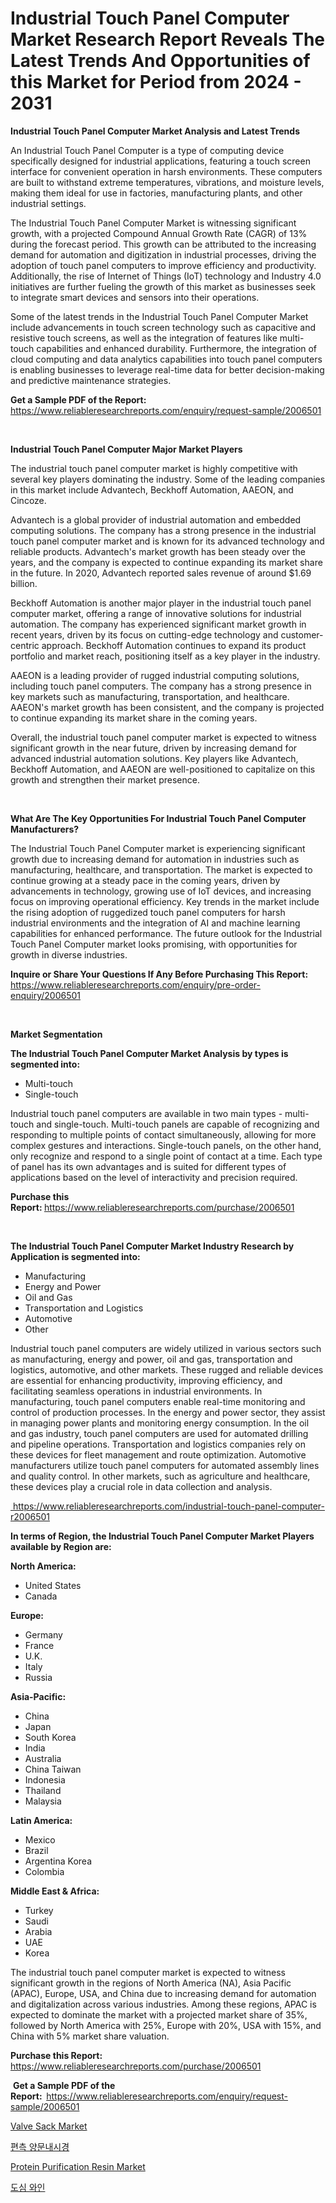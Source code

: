 <p><h1>Industrial Touch Panel Computer Market Research Report Reveals The Latest Trends And Opportunities of this Market for Period from 2024 - 2031</h1></p><p><strong>Industrial Touch Panel Computer Market Analysis and Latest Trends</strong></p>
<p><p>An Industrial Touch Panel Computer is a type of computing device specifically designed for industrial applications, featuring a touch screen interface for convenient operation in harsh environments. These computers are built to withstand extreme temperatures, vibrations, and moisture levels, making them ideal for use in factories, manufacturing plants, and other industrial settings.</p><p>The Industrial Touch Panel Computer Market is witnessing significant growth, with a projected Compound Annual Growth Rate (CAGR) of 13% during the forecast period. This growth can be attributed to the increasing demand for automation and digitization in industrial processes, driving the adoption of touch panel computers to improve efficiency and productivity. Additionally, the rise of Internet of Things (IoT) technology and Industry 4.0 initiatives are further fueling the growth of this market as businesses seek to integrate smart devices and sensors into their operations.</p><p>Some of the latest trends in the Industrial Touch Panel Computer Market include advancements in touch screen technology such as capacitive and resistive touch screens, as well as the integration of features like multi-touch capabilities and enhanced durability. Furthermore, the integration of cloud computing and data analytics capabilities into touch panel computers is enabling businesses to leverage real-time data for better decision-making and predictive maintenance strategies.</p></p>
<p><strong>Get a Sample PDF of the Report:&nbsp;</strong> <a href="https://www.reliableresearchreports.com/enquiry/request-sample/2006501">https://www.reliableresearchreports.com/enquiry/request-sample/2006501</a></p>
<p>&nbsp;</p>
<p><strong>Industrial Touch Panel Computer Major Market Players</strong></p>
<p><p>The industrial touch panel computer market is highly competitive with several key players dominating the industry. Some of the leading companies in this market include Advantech, Beckhoff Automation, AAEON, and Cincoze.</p><p>Advantech is a global provider of industrial automation and embedded computing solutions. The company has a strong presence in the industrial touch panel computer market and is known for its advanced technology and reliable products. Advantech's market growth has been steady over the years, and the company is expected to continue expanding its market share in the future. In 2020, Advantech reported sales revenue of around $1.69 billion.</p><p>Beckhoff Automation is another major player in the industrial touch panel computer market, offering a range of innovative solutions for industrial automation. The company has experienced significant market growth in recent years, driven by its focus on cutting-edge technology and customer-centric approach. Beckhoff Automation continues to expand its product portfolio and market reach, positioning itself as a key player in the industry.</p><p>AAEON is a leading provider of rugged industrial computing solutions, including touch panel computers. The company has a strong presence in key markets such as manufacturing, transportation, and healthcare. AAEON's market growth has been consistent, and the company is projected to continue expanding its market share in the coming years.</p><p>Overall, the industrial touch panel computer market is expected to witness significant growth in the near future, driven by increasing demand for advanced industrial automation solutions. Key players like Advantech, Beckhoff Automation, and AAEON are well-positioned to capitalize on this growth and strengthen their market presence.</p></p>
<p>&nbsp;</p>
<p><strong>What Are The Key Opportunities For Industrial Touch Panel Computer Manufacturers?</strong></p>
<p><p>The Industrial Touch Panel Computer market is experiencing significant growth due to increasing demand for automation in industries such as manufacturing, healthcare, and transportation. The market is expected to continue growing at a steady pace in the coming years, driven by advancements in technology, growing use of IoT devices, and increasing focus on improving operational efficiency. Key trends in the market include the rising adoption of ruggedized touch panel computers for harsh industrial environments and the integration of AI and machine learning capabilities for enhanced performance. The future outlook for the Industrial Touch Panel Computer market looks promising, with opportunities for growth in diverse industries.</p></p>
<p><strong>Inquire or Share Your Questions If Any Before Purchasing This Report:</strong> <a href="https://www.reliableresearchreports.com/enquiry/pre-order-enquiry/2006501">https://www.reliableresearchreports.com/enquiry/pre-order-enquiry/2006501</a></p>
<p>&nbsp;</p>
<p><strong>Market Segmentation</strong></p>
<p><strong>The Industrial Touch Panel Computer Market Analysis by types is segmented into:</strong></p>
<p><ul><li>Multi-touch</li><li>Single-touch</li></ul></p>
<p><p>Industrial touch panel computers are available in two main types - multi-touch and single-touch. Multi-touch panels are capable of recognizing and responding to multiple points of contact simultaneously, allowing for more complex gestures and interactions. Single-touch panels, on the other hand, only recognize and respond to a single point of contact at a time. Each type of panel has its own advantages and is suited for different types of applications based on the level of interactivity and precision required.</p></p>
<p><strong>Purchase this Report:&nbsp;</strong><a href="https://www.reliableresearchreports.com/purchase/2006501">https://www.reliableresearchreports.com/purchase/2006501</a></p>
<p>&nbsp;</p>
<p><strong>The Industrial Touch Panel Computer Market Industry Research by Application is segmented into:</strong></p>
<p><ul><li>Manufacturing</li><li>Energy and Power</li><li>Oil and Gas</li><li>Transportation and Logistics</li><li>Automotive</li><li>Other</li></ul></p>
<p><p>Industrial touch panel computers are widely utilized in various sectors such as manufacturing, energy and power, oil and gas, transportation and logistics, automotive, and other markets. These rugged and reliable devices are essential for enhancing productivity, improving efficiency, and facilitating seamless operations in industrial environments. In manufacturing, touch panel computers enable real-time monitoring and control of production processes. In the energy and power sector, they assist in managing power plants and monitoring energy consumption. In the oil and gas industry, touch panel computers are used for automated drilling and pipeline operations. Transportation and logistics companies rely on these devices for fleet management and route optimization. Automotive manufacturers utilize touch panel computers for automated assembly lines and quality control. In other markets, such as agriculture and healthcare, these devices play a crucial role in data collection and analysis.</p></p>
<p><a href="https://www.reliableresearchreports.com/industrial-touch-panel-computer-r2006501">&nbsp;https://www.reliableresearchreports.com/industrial-touch-panel-computer-r2006501</a></p>
<p><strong>In terms of Region, the Industrial Touch Panel Computer Market Players available by Region are:</strong></p>
<p>
    <p> <strong> North America: </strong>
        <ul>
            <li>United States</li>
            <li>Canada</li>
        </ul>
        </p> 
    <p> <strong> Europe: </strong>
        <ul>
            <li>Germany</li>
            <li>France</li>
            <li>U.K.</li>
            <li>Italy</li>
            <li>Russia</li>
        </ul>
        </p> 
    <p> <strong> Asia-Pacific: </strong>
        <ul>
            <li>China</li>
            <li>Japan</li>
            <li>South Korea</li>
            <li>India</li>
            <li>Australia</li>
            <li>China Taiwan</li>
            <li>Indonesia</li>
            <li>Thailand</li>
            <li>Malaysia</li>
        </ul>
        </p> 
    <p> <strong> Latin America: </strong>
        <ul>
            <li>Mexico</li>
            <li>Brazil</li>
            <li>Argentina Korea</li>
            <li>Colombia</li>
        </ul>
        </p> 
    <p> <strong> Middle East & Africa: </strong>
        <ul>
            <li>Turkey</li>
            <li>Saudi</li>
            <li>Arabia</li>
            <li>UAE</li>
            <li>Korea</li>
        </ul>
    </p>
    </p>
<p><p>The industrial touch panel computer market is expected to witness significant growth in the regions of North America (NA), Asia Pacific (APAC), Europe, USA, and China due to increasing demand for automation and digitalization across various industries. Among these regions, APAC is expected to dominate the market with a projected market share of 35%, followed by North America with 25%, Europe with 20%, USA with 15%, and China with 5% market share valuation.</p></p>
<p><strong>Purchase this Report: </strong><a href="https://www.reliableresearchreports.com/purchase/2006501">https://www.reliableresearchreports.com/purchase/2006501</a></p>
<p>&nbsp;<strong>Get a Sample PDF of the Report:&nbsp;&nbsp;</strong><a href="https://www.reliableresearchreports.com/enquiry/request-sample/2006501">https://www.reliableresearchreports.com/enquiry/request-sample/2006501</a></p>
<p><strong></strong></p>
<p><p><a href="https://issuu.com/reportprime-2/docs/valve-sack-market-size-2030.pptx">Valve Sack Market</a></p><p><a href="https://github.com/PhilToryphy7876567/Market-Research-Report-List-1/blob/main/289793431542.md">편측 양문내시경</a></p><p><a href="https://issuu.com/reportprime-2/docs/protein-purification-resin-market-size-2030.pptx">Protein Purification Resin Market</a></p><p><a href="https://github.com/hzumrdvas204296/Market-Research-Report-List-1/blob/main/470137031541.md">도심 와인</a></p></p>